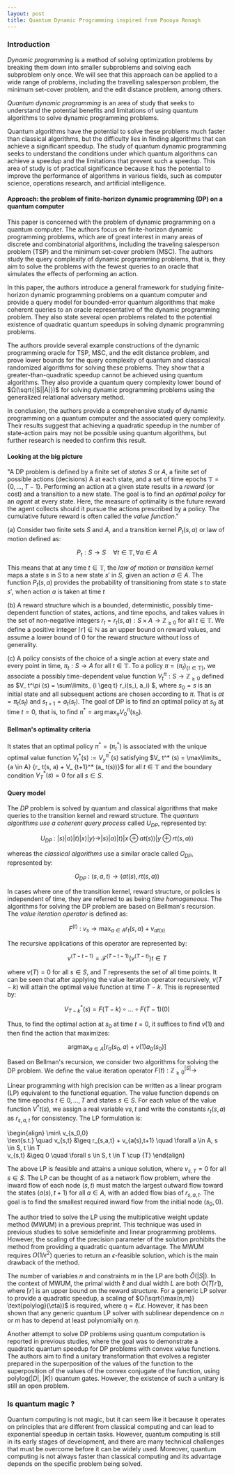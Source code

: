 ```yaml
---
layout: post
title: Quantum Dynamic Programming inspired from Poooya Ronagh
---
```


### Introduction

*Dynamic programming* is a method of solving optimization problems by breaking them down into smaller subproblems and solving each subproblem only once. We will see that this approach can be applied to a wide range of problems, including the travelling salesperson problem, the minimum set-cover problem, and the edit distance problem, among others.

*Quantum dynamic programming* is an area of study that seeks to understand the potential benefits and limitations of using quantum algorithms to solve dynamic programming problems. 

Quantum algorithms have the potential to solve these problems much faster than classical algorithms, but the difficulty lies in finding algorithms that can achieve a significant speedup. The study of quantum dynamic programming seeks to understand the conditions under which quantum algorithms can achieve a speedup and the limitations that prevent such a speedup. This area of study is of practical significance because it has the potential to improve the performance of algorithms in various fields, such as computer science, operations research, and artificial intelligence.

#### Approach: the problem of finite-horizon dynamic programming (DP) on a quantum computer

This paper is concerned with the problem of dynamic programming on a quantum computer. The authors focus on finite-horizon dynamic programming problems, which are of great interest in many areas of discrete and combinatorial algorithms, including the traveling salesperson problem (TSP) and the minimum set-cover problem (MSC). The authors study the query complexity of dynamic programming problems, that is, they aim to solve the problems with the fewest queries to an oracle that simulates the effects of performing an action.

In this paper, the authors introduce a general framework for studying finite-horizon dynamic programming problems on a quantum computer and provide a query model for bounded-error quantum algorithms that make coherent queries to an oracle representative of the dynamic programming problem. They also state several open problems related to the potential existence of quadratic quantum speedups in solving dynamic programming problems.

The authors provide several example constructions of the dynamic programming oracle for TSP, MSC, and the edit distance problem, and prove lower bounds for the query complexity of quantum and classical randomized algorithms for solving these problems. They show that a greater-than-quadratic speedup cannot be achieved using quantum algorithms. They also provide a quantum query complexity lower bound of $Ω(\sqrt{|S||A|})$ for solving dynamic programming problems using the generalized relational adversary method.

In conclusion, the authors provide a comprehensive study of dynamic programming on a quantum computer and the associated query complexity. Their results suggest that achieving a quadratic speedup in the number of state-action pairs may not be possible using quantum algorithms, but further research is needed to confirm this result.

#### Looking at the big picture

"A DP problem is defined by a finite set of *states* $S$ or $A$, a finite set of possible actions
(decisions) A at each state, and a set of time epochs $\mathbb{T} = \{ 0, \ldots , T − 1 \}$. Performing an action at a given state
results in a *reward* (or cost) and a transition to a new state. The goal is to find an *optimal policy*
for an *agent* at every state. Here, the measure of optimality is the future reward the agent collects
should it pursue the actions prescribed by a policy. The cumulative future reward is often called
the *value function*."

(a) Consider two finite sets $S$ and $A$, and a transition kernel $P_{t}(s,a)$ or law of motion defined as:

$$P_{t}: S \rightarrow S \quad \forall t \in \mathbb{T}, \forall a \in A$$

This means that at any time $t \in \mathbb{T}$, the *law of motion* or *transition kernel* maps a state $s$ in $S$ to a new state $s'$ in $S$, given an action $a \in A$. The function $P_{t}(s,a)$ provides the probability of transitioning from state $s$ to state $s'$, when action $a$ is taken at time $t$

(b) A reward structure which is a bounded, deterministic, possibly time-dependent function of states, actions, and time epochs, and takes values in the set of non-negative integers $r_ t = r_ t(s, a) : S \times A \rightarrow \mathbb{Z}_ {\geq 0}$ for all $t \in \mathbb{T}$. We define a positive integer $⌈r⌉ \in \mathbb{N}$ as an upper bound on reward values, and assume a lower bound of 0 for the reward structure without loss of generality.

(c) A policy consists of the choice of a single action at every state and every point in time, $\pi_ t : S \rightarrow A$ for all $t \in \mathbb{T}$. To a policy $\pi = (\pi_ t)_ { \{ t \in \mathbb{T}\} }$, we associate a possibly time-dependent value function $V_ t^{\pi} : S \rightarrow \mathbb{Z}_ {\geq 0}$ defined as $V_ t^\pi (s) = \sum\limits_ {i \geq t} r_i(s_i, a_i)
$, where $s_0 = s$ is an initial state and all subsequent actions are chosen according to $\pi$. That is $at = \pi_t(s_t)$ and $s_{t+1} = a_t(s_t)$. The goal of DP is to find an optimal policy at $s_0$ at time $t = 0$, that is, to find $\pi^* = \arg\max_{\pi} V_ 0^{\pi}(s_ 0)$.

#### Bellman's optimality criteria 

It states that an optimal policy $\pi^* = (\pi_ t^* )$ is associated with the unique optimal value function $V_ t^* (s) := V_ y^{\pi^* } (s)$ satisfying $V_ t^* (s) = \max\limits_ {a \in A} \{r_ t(s, a) + V_ {t+1}^* (a_ t(s))}$ for all $t \in \mathbb{T}$ and the boundary condition $V_ T^* (s) = 0$ for all $s \in S$.

#### Query model

The *DP* problem is solved by quantum and classical algorithms that make queries to the transition kernel and reward structure. The *quantum algorithms use a coherent query process* called $U_ {DP}$, represented by:

$$ U_ {DP} \ : \ |s\rangle |a\rangle |t\rangle |x\rangle |y\rangle \rightarrow |s\rangle |a\rangle |t\rangle |x \oplus at(s)\rangle |y \oplus rt(s, a)\rangle $$

whereas the *classical algorithms* use a similar oracle called $O_ {DP}$, represented by:

$$ O_ {DP} \ : \ (s, a, t) \rightarrow (at(s), rt(s, a)) $$

In cases where one of the transition kernel, reward structure, or policies is independent of time, they are referred to as being *time homogeneous*. The algorithms for solving the DP problem are based on Bellman's recursion. The *value iteration operator* is defined as:

$$ F^{(t)} \ : \ v_s \rightarrow \max_{a \in A} {r_t(s, a) + v_{at(s)}} $$

The recursive applications of this operator are represented by:

$$ v^{(T-t-1)} = \mathcal{F}^{(T-t-1)}(v^{(T-t)}) t \in T $$

where $v(T) = 0$ for all $s \in S$, and $T$ represents the set of all time points. It can be seen that after applying the value iteration operator recursively, $v(T-k)$ will attain the optimal value function at time $T-k$. This is represented by:

$$ V^*_{T-k}(s) = F(T-k) \circ \dots \circ F(T-1)(0) $$

Thus, to find the optimal action at $s_0$ at time $t=0$, it suffices to find $v(1)$ and then find the action that maximizes:

$$ \text{argmax}_{a \in A} \left[r_0(s_0, a) + v(1) a_0(s_0)\right] $$

Based on Bellman's recursion, we consider two algorithms for solving the DP problem. We define the value iteration operator $F(t) : \mathbb{Z}_{\geq 0}^{|S|} \rightarrow$

Linear programming with high precision can be written as a linear program (LP) equivalent to the functional equation. The value function depends on the time epochs $t \in {0, ..., T}$ and states $s \in S$. For each value of the value function $V^*t(s)$, we assign a real variable $v{s,t}$ and write the constants $r_{t}(s, a)$ as $r_{s,a,t}$ for consistency. The LP formulation is:

\begin{align}
\min\ v_{s_0,0} \
\text{s.t.} \quad v_{s,t} &\geq r_{s,a,t} + v_{a(s),t+1} \quad \forall a \in A, s \in S, t \in T \
v_{s,t} &\geq 0 \quad \forall s \in S, t \in T \cup {T}
\end{align}

The above LP is feasible and attains a unique solution, where $v_{s,T} = 0$ for all $s \in S$. The LP can be thought of as a network flow problem, where the inward flow of each node $(s, t)$ must match the largest outward flow toward the states $(a(s), t + 1)$ for all $a \in A$, with an added flow bias of $r_{s,a,t}$. The goal is to find the smallest required inward flow from the initial node $(s_0, 0)$.

The author tried to solve the LP using the multiplicative weight update method (MWUM) in a previous preprint. This technique was used in previous studies to solve semidefinite and linear programming problems. However, the scaling of the precision parameter of the solution prohibits the method from providing a quadratic quantum advantage. The MWUM requires $O(1/\epsilon^2)$ queries to return an $\epsilon$-feasible solution, which is the main drawback of the method.

The number of variables $n$ and constraints $m$ in the LP are both $\tilde{O}(|S|)$. In the context of MWUM, the primal width $\ell$ and dual width $L$ are both $O(T\lceil r \rceil)$, where $\lceil r \rceil$ is an upper bound on the reward structure. For a generic LP solver to provide a quadratic speedup, a scaling of $O(\sqrt{\max(n,m)} \text{polylog}(\eta))$ is required, where $\eta = \ell L \epsilon$. However, it has been shown that any generic quantum LP solver with sublinear dependence on $n$ or $m$ has to depend at least polynomially on $\eta$.

Another attempt to solve DP problems using quantum computation is reported in previous studies, where the goal was to demonstrate a quadratic quantum speedup for DP problems with convex value functions. The authors aim to find a unitary transformation that evolves a register prepared in the superposition of the values of the function to the superposition of the values of the convex conjugate of the function, using polylog($|D|$, $|K|$) quantum gates. However, the existence of such a unitary is still an open problem.

### Is quantum magic ?

Quantum computing is not magic, but it can seem like it because it operates on principles that are different from classical computing and can lead to exponential speedup in certain tasks.
However, quantum computing is still in its early stages of development, and there are many technical challenges that must be overcome before it can be widely used. Moreover, quantum computing is not always faster than classical computing and its advantage depends on the specific problem being solved.
